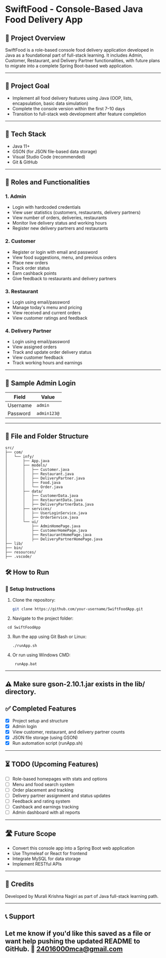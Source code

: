 # SwiftFood - Console-Based Java Food Delivery App

## 📌 Project Overview

SwiftFood is a role-based console food delivery application developed in Java as a foundational part of full-stack learning. It includes Admin, Customer, Restaurant, and Delivery Partner functionalities, with future plans to migrate into a complete Spring Boot-based web application.

---

## 🚀 Project Goal

* Implement all food delivery features using Java (OOP, lists, encapsulation, basic data simulation)
* Complete the console version within the first 7–10 days
* Transition to full-stack web development after feature completion

---
## 🧰 Tech Stack

- Java 11+
- GSON (for JSON file-based data storage)
- Visual Studio Code (recommended)
- Git & GitHub

---

## 👥 Roles and Functionalities

### 1. Admin

* Login with hardcoded credentials
* View user statistics (customers, restaurants, delivery partners)
* View number of orders, deliveries, restaurants
* Monitor live delivery status and working hours
* Register new delivery partners and restaurants

### 2. Customer

* Register or login with email and password
* View food suggestions, menu, and previous orders
* Place new orders
* Track order status
* Earn cashback points
* Give feedback to restaurants and delivery partners

### 3. Restaurant

* Login using email/password
* Manage today's menu and pricing
* View received and current orders
* View customer ratings and feedback

### 4. Delivery Partner

* Login using email/password
* View assigned orders
* Track and update order delivery status
* View customer feedback
* Track working hours and earnings

---
## 🔐 Sample Admin Login

| Field     | Value        |
|-----------|--------------|
| Username  | `admin`      |
| Password  | `admin123@`  |

---

## 📂 File and Folder Structure

```
src/
├── com/
│   └── infy/
│       ├── App.java
│       ├── models/
│       │   ├── Customer.java
│       │   ├── Restaurant.java
│       │   ├── DeliveryPartner.java
│       │   ├── Food.java
│       │   └── Order.java
│       ├── data/
│       │   ├── CustomerData.java
│       │   ├── RestaurantData.java
│       │   ├── DeliveryPartnerData.java
│       ├── services/
│       │   ├── UserLoginService.java
│       │   ├── OrderService.java
│       └── ui/
│           ├── AdminHomePage.java
│           ├── CustomerHomePage.java
│           ├── RestaurantHomePage.java
│           ├── DeliveryPartnerHomePage.java
├── lib/
├── bin/
├── resources/
├── .vscode/
```
## 🛠️ How to Run

### 🔁 Setup Instructions

1. Clone the repository:
   ```bash
   git clone https://github.com/your-username/SwiftFoodApp.git

2. Navigate to the project folder:
 ```
  cd SwiftFoodApp
```
3. Run the app using Git Bash or Linux:
   ```
   ./runApp.sh
   ```
4. Or run using Windows CMD:
   ```
    runApp.bat
   ```
---
⚠ Make sure gson-2.10.1.jar exists in the lib/ directory.
---
## ✅ Completed Features
* [x] Project setup and structure
* [x] Admin login
* [x] View customer, restaurant, and delivery partner counts
* [x] JSON file storage (using GSON)
* [x] Run automation script (runApp.sh)
---
## ⏳ TODO (Upcoming Features)
* [ ] Role-based homepages with stats and options
* [ ] Menu and food search system
* [ ] Order placement and tracking
* [ ] Delivery partner assignment and status updates
* [ ] Feedback and rating system
* [ ] Cashback and earnings tracking
* [ ] Admin dashboard with all reports

---

## 🛣️ Future Scope

* Convert this console app into a Spring Boot web application
* Use Thymeleaf or React for frontend
* Integrate MySQL for data storage
* Implement RESTful APIs

---

## 🙌 Credits

Developed by Murali Krishna Nagiri as part of Java full-stack learning path.

---

## 📞 Support


Let me know if you'd like this saved as a file or want help pushing the updated README to GitHub.
📧 24016000mca@gmail.com
---
